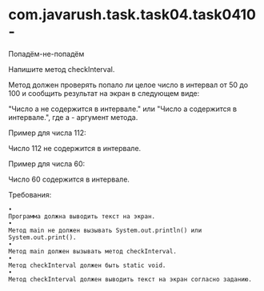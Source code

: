 # com.javarush.task.task04.task0410-

Попадём-не-попадём

Напишите метод checkInterval.

Метод должен проверять попало ли целое число в интервал от 50 до 100 и сообщить результат на экран в следующем виде:

"Число а не содержится в интервале." или "Число а содержится в интервале.", где а - аргумент метода.

Пример для числа 112:

Число 112 не содержится в интервале.

Пример для числа 60:

Число 60 содержится в интервале.


Требования:

    •
    Программа должна выводить текст на экран.
    •
    Метод main не должен вызывать System.out.println() или System.out.print().
    •
    Метод main должен вызывать метод checkInterval.
    •
    Метод checkInterval должен быть static void.
    •
    Метод checkInterval должен выводить текст на экран согласно заданию.

